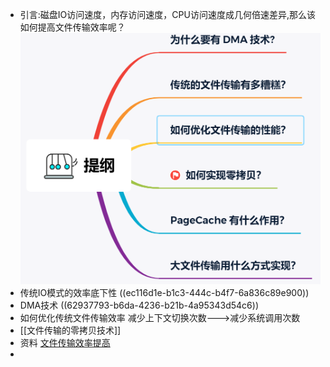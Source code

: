 - 引言:磁盘IO访问速度，内存访问速度，CPU访问速度成几何倍速差异,那么该如何提高文件传输效率呢？
  ![image.png](../assets/image_1653831725270_0.png)
- 传统IO模式的效率底下性
  ((ec116d1e-b1c3-444c-b4f7-6a836c89e900))
- DMA技术
  ((62937793-b6da-4236-b21b-4a95343d54c6))
- 如何优化传统文件传输效率
  减少上下文切换次数--->减少系统调用次数
- [[文件传输的零拷贝技术]]
- 资料
  [文件传输效率提高](https://www.cnblogs.com/xiaolincoding/p/13719610.html)
-